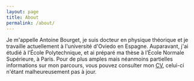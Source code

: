```yaml
---
layout: page
title: About
permalink: /about/
---
```


Je m'appelle Antoine Bourget, je suis docteur en physique théorique et je travaille actuellement à l'université d'Oviedo en Espagne. Auparavant, j'ai étudié à l’École Polytechnique, et ai préparé ma thèse à l’École Normale Supérieure, à Paris. Pour de plus amples mais néanmoins partielles informations sur mon parcours, vous pouvez consulter mon [CV](/attachments/files/CV_Antoine_Bourget.pdf), celui-ci n'étant malheureusement pas à jour. 
